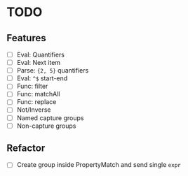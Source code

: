 # TODO

## Features
  - [ ] Eval: Quantifiers
  - [ ] Eval: Next item
  - [ ] Parse: `{2, 5}` quantifiers
  - [ ] Eval: `^$` start-end
  - [ ] Func: filter
  - [ ] Func: matchAll
  - [ ] Func: replace
  - [ ] Not/Inverse
  - [ ] Named capture groups
  - [ ] Non-capture groups

## Refactor
  - [ ] Create group inside PropertyMatch and send single `expr`

